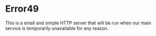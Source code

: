 # Error49
This is a small and simple HTTP server that will be run when our main service is temporarily unavailable for any reason.